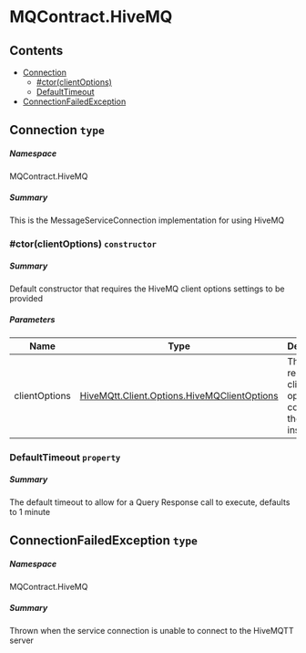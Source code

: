 <a name='assembly'></a>
# MQContract.HiveMQ

## Contents

- [Connection](#T-MQContract-HiveMQ-Connection 'MQContract.HiveMQ.Connection')
  - [#ctor(clientOptions)](#M-MQContract-HiveMQ-Connection-#ctor-HiveMQtt-Client-Options-HiveMQClientOptions- 'MQContract.HiveMQ.Connection.#ctor(HiveMQtt.Client.Options.HiveMQClientOptions)')
  - [DefaultTimeout](#P-MQContract-HiveMQ-Connection-DefaultTimeout 'MQContract.HiveMQ.Connection.DefaultTimeout')
- [ConnectionFailedException](#T-MQContract-HiveMQ-ConnectionFailedException 'MQContract.HiveMQ.ConnectionFailedException')

<a name='T-MQContract-HiveMQ-Connection'></a>
## Connection `type`

##### Namespace

MQContract.HiveMQ

##### Summary

This is the MessageServiceConnection implementation for using HiveMQ

<a name='M-MQContract-HiveMQ-Connection-#ctor-HiveMQtt-Client-Options-HiveMQClientOptions-'></a>
### #ctor(clientOptions) `constructor`

##### Summary

Default constructor that requires the HiveMQ client options settings to be provided

##### Parameters

| Name | Type | Description |
| ---- | ---- | ----------- |
| clientOptions | [HiveMQtt.Client.Options.HiveMQClientOptions](#T-HiveMQtt-Client-Options-HiveMQClientOptions 'HiveMQtt.Client.Options.HiveMQClientOptions') | The required client options to connect to the HiveMQ instance |

<a name='P-MQContract-HiveMQ-Connection-DefaultTimeout'></a>
### DefaultTimeout `property`

##### Summary

The default timeout to allow for a Query Response call to execute, defaults to 1 minute

<a name='T-MQContract-HiveMQ-ConnectionFailedException'></a>
## ConnectionFailedException `type`

##### Namespace

MQContract.HiveMQ

##### Summary

Thrown when the service connection is unable to connect to the HiveMQTT server

